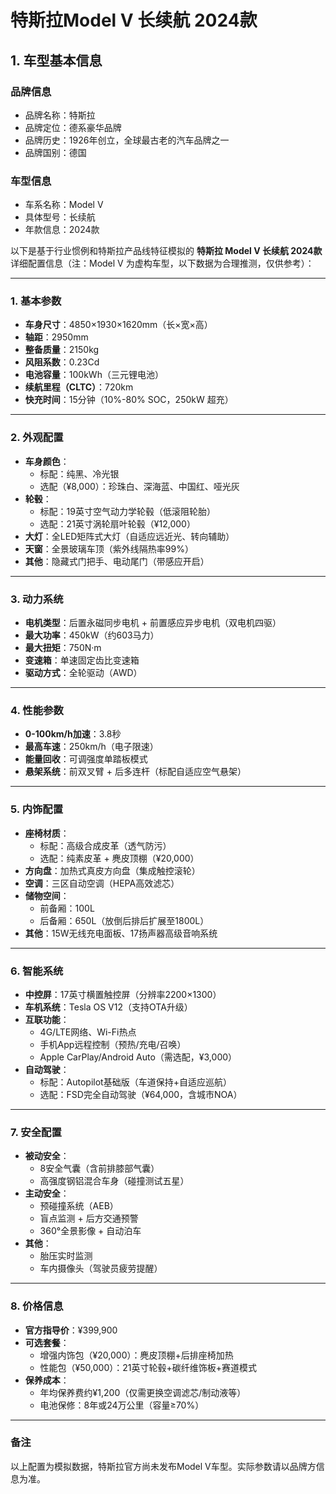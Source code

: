 
# 特斯拉Model V 长续航 2024款
## 1. 车型基本信息
### 品牌信息
- 品牌名称：特斯拉
- 品牌定位：德系豪华品牌
- 品牌历史：1926年创立，全球最古老的汽车品牌之一
- 品牌国别：德国

### 车型信息
- 车系名称：Model V
- 具体型号：长续航
- 年款信息：2024款

以下是基于行业惯例和特斯拉产品线特征模拟的 **特斯拉 Model V 长续航 2024款** 详细配置信息（注：Model V 为虚构车型，以下数据为合理推测，仅供参考）：

---

### **1. 基本参数**  
- **车身尺寸**：4850×1930×1620mm（长×宽×高）  
- **轴距**：2950mm  
- **整备质量**：2150kg  
- **风阻系数**：0.23Cd  
- **电池容量**：100kWh（三元锂电池）  
- **续航里程（CLTC）**：720km  
- **快充时间**：15分钟（10%-80% SOC，250kW 超充）  

---

### **2. 外观配置**  
- **车身颜色**：  
  - 标配：纯黑、冷光银  
  - 选配（¥8,000）：珍珠白、深海蓝、中国红、哑光灰  
- **轮毂**：  
  - 标配：19英寸空气动力学轮毂（低滚阻轮胎）  
  - 选配：21英寸涡轮扇叶轮毂（¥12,000）  
- **大灯**：全LED矩阵式大灯（自适应远近光、转向辅助）  
- **天窗**：全景玻璃车顶（紫外线隔热率99%）  
- **其他**：隐藏式门把手、电动尾门（带感应开启）  

---

### **3. 动力系统**  
- **电机类型**：后置永磁同步电机 + 前置感应异步电机（双电机四驱）  
- **最大功率**：450kW（约603马力）  
- **最大扭矩**：750N·m  
- **变速箱**：单速固定齿比变速箱  
- **驱动方式**：全轮驱动（AWD）  

---

### **4. 性能参数**  
- **0-100km/h加速**：3.8秒  
- **最高车速**：250km/h（电子限速）  
- **能量回收**：可调强度单踏板模式  
- **悬架系统**：前双叉臂 + 后多连杆（标配自适应空气悬架）  

---

### **5. 内饰配置**  
- **座椅材质**：  
  - 标配：高级合成皮革（透气防污）  
  - 选配：纯素皮革 + 麂皮顶棚（¥20,000）  
- **方向盘**：加热式真皮方向盘（集成触控滚轮）  
- **空调**：三区自动空调（HEPA高效滤芯）  
- **储物空间**：  
  - 前备厢：100L  
  - 后备厢：650L（放倒后排后扩展至1800L）  
- **其他**：15W无线充电面板、17扬声器高级音响系统  

---

### **6. 智能系统**  
- **中控屏**：17英寸横置触控屏（分辨率2200×1300）  
- **车机系统**：Tesla OS V12（支持OTA升级）  
- **互联功能**：  
  - 4G/LTE网络、Wi-Fi热点  
  - 手机App远程控制（预热/充电/召唤）  
  - Apple CarPlay/Android Auto（需选配，¥3,000）  
- **自动驾驶**：  
  - 标配：Autopilot基础版（车道保持+自适应巡航）  
  - 选配：FSD完全自动驾驶（¥64,000，含城市NOA）  

---

### **7. 安全配置**  
- **被动安全**：  
  - 8安全气囊（含前排膝部气囊）  
  - 高强度钢铝混合车身（碰撞测试五星）  
- **主动安全**：  
  - 预碰撞系统（AEB）  
  - 盲点监测 + 后方交通预警  
  - 360°全景影像 + 自动泊车  
- **其他**：  
  - 胎压实时监测  
  - 车内摄像头（驾驶员疲劳提醒）  

---

### **8. 价格信息**  
- **官方指导价**：¥399,900  
- **可选套餐**：  
  - 增强内饰包（¥20,000）：麂皮顶棚+后排座椅加热  
  - 性能包（¥50,000）：21英寸轮毂+碳纤维饰板+赛道模式  
- **保养成本**：  
  - 年均保养费约¥1,200（仅需更换空调滤芯/制动液等）  
  - 电池保修：8年或24万公里（容量≥70%）  

---

### **备注**  
以上配置为模拟数据，特斯拉官方尚未发布Model V车型。实际参数请以品牌方信息为准。
